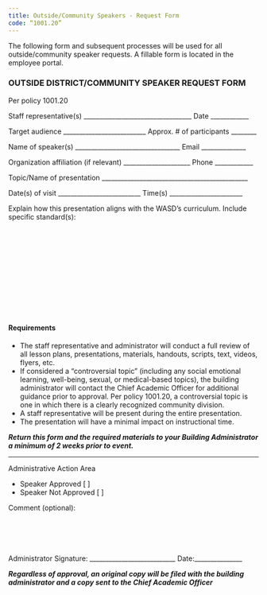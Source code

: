 ```yaml
---
title: Outside/Community Speakers - Request Form
code: “1001.20”
---
```


The following form and subsequent processes will be used for all outside/community speaker requests. A fillable form is located in the employee portal.

### OUTSIDE DISTRICT/COMMUNITY SPEAKER REQUEST FORM
Per policy 1001.20

Staff representative(s) __________________________________ Date ____________

Target audience __________________________ Approx. # of participants ________

Name of speaker(s) _________________________________ Email ______________

Organization affiliation (if relevant) _____________________ Phone ____________

Topic/Name of presentation ______________________________________________

Date(s) of visit __________________________ Time(s) _______________________


Explain how this presentation aligns with the WASD’s curriculum. Include specific standard(s):
<br>
<br>
<br>
<br>
<br>
<br>
<br>
<br>
<br>
<br>
<br>
<br>
#### Requirements
- The staff representative and administrator will conduct a full review of all lesson plans, presentations, materials, handouts, scripts, text, videos, flyers, etc.
- If considered a “controversial topic” (including any social emotional learning, well-being, sexual, or medical-based topics), the building administrator will contact the Chief Academic Officer for additional guidance prior to approval. Per policy 1001.20, a controversial topic is one in which there is a clearly recognized community division.
- A staff representative will be present during the entire presentation.
- The presentation will have a minimal impact on instructional time.

**_Return this form and the required materials to your Building Administrator a minimum of 2 weeks prior to event._**

---
Administrative Action Area
- Speaker Approved [ ]
- Speaker Not Approved [ ]

Comment (optional):
<br>
<br>
<br>
<br>
<br>
<br>
Administrator Signature: ___________________________ Date:_______________

**_Regardless of approval, an original copy will be filed with the building administrator and a copy sent to the
Chief Academic Officer_**
